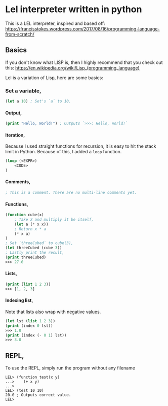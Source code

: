 # Lel interpreter written in python
This is a LEL interpreter, inspired and based off: https://francisstokes.wordpress.com/2017/08/16/programming-language-from-scratch/

## Basics
If you don't know what LISP is, then I highly recommend that you check out this: https://en.wikipedia.org/wiki/Lisp_(programming_language)

Lel is a variation of Lisp, here are some basics:
### Set a variable,
```lisp
(let a 10) ; Set's `a` to 10.
```

#### Output,
```lisp
(print "Hello, World!") ; Outputs `>>>: Hello, World!`
```

#### Iteration,

Because I used straight functions for recursion, it is easy to hit the stack limit in Python.
Because of this, I added a `loop` function.
```lisp
(loop (<EXPR>) 
    <CODE>
)
```

#### Comments,
```lisp
; This is a comment. There are no multi-line comments yet.
```

#### Functions,
```lisp
(function cube(x)
    ; Take X and multiply it be itself,
    (let a (* x x))
    ; Return x * a
    (* x a)
)
; Set `threeCubed` to cube(3),
(let threeCubed (cube 3))
; Lastly print the result,
(print threeCubed)
>>> 27.0
```

#### Lists,
```lisp
(print (list 1 2 3))
>>> [1, 2, 3]
```

#### Indexing list,
Note that lists also wrap with negative values.
```lisp
(let lst (list 1 2 3))
(print (index 0 lst))
>>> 1.0
(print (index (- 0 1) lst))
>>> 3.0
```

## REPL,
To use the REPL, simply run the program without any filename
```~$ python main.py
LEL> (function test(x y)
...>    (+ x y)
...>
LEL> (test 10 10)
20.0 ; Outputs correct value.
LEL>
```
